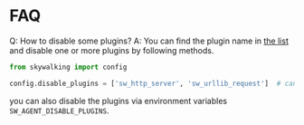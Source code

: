 # FAQ

Q: How to disable some plugins?
A: You can find the plugin name in [the list](../README.md#supported-libraries) and disable one or more plugins by following methods.

```python
from skywalking import config

config.disable_plugins = ['sw_http_server', 'sw_urllib_request']  # can be also CSV format, i.e. 'sw_http_server,sw_urllib_request'
```

you can also disable the plugins via environment variables `SW_AGENT_DISABLE_PLUGINS`.
